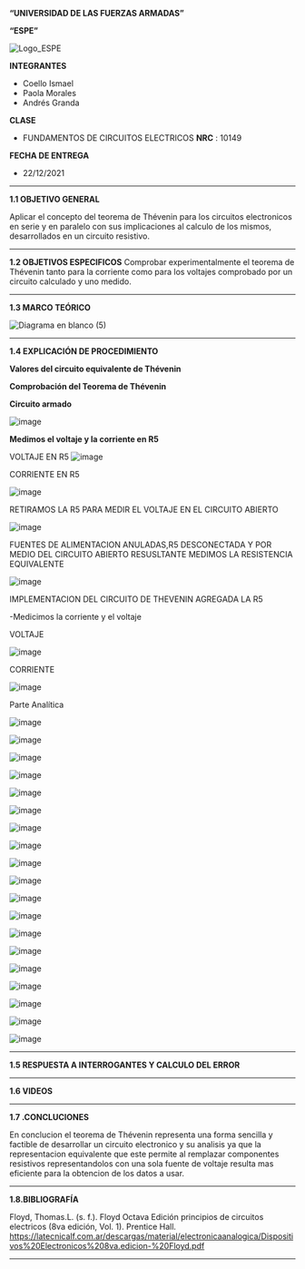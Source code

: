 **“UNIVERSIDAD DE LAS FUERZAS ARMADAS”**

**“ESPE”**

![Logo_ESPE](https://user-images.githubusercontent.com/93800511/140828546-04ee2765-180c-4e68-84cf-8bca73c21c5f.png)

**INTEGRANTES**
* Coello Ismael 
* Paola Morales 
* Andrés Granda
 
**CLASE**
* FUNDAMENTOS DE CIRCUITOS ELECTRICOS **NRC** : 10149

**FECHA DE ENTREGA**
* 22/12/2021
--------------------------------------------------------------------------------------------------------------------------------------------------------------------------------

**1.1 OBJETIVO GENERAL**

Aplicar el concepto del teorema de Thévenin para los circuitos electronicos en serie y en paralelo con sus implicaciones al calculo de los mismos, desarrollados en un circuito resistivo. 

--------------------------------------------------------------------------------------------------------------------------------------------------------------------------------

**1.2 OBJETIVOS ESPECIFICOS**
Comprobar experimentalmente el teorema de Thévenin tanto para la corriente como para los voltajes comprobado por un circuito calculado y uno medido. 

--------------------------------------------------------------------------------------------------------------------------------------------------------------------------------

**1.3 MARCO TEÓRICO**

![Diagrama en blanco (5)](https://user-images.githubusercontent.com/93800511/148487921-01b71dd7-1039-49dd-bfdf-cfd02bc144f3.png)

--------------------------------------------------------------------------------------------------------------------------------------------------------------------------------

**1.4 EXPLICACIÓN DE PROCEDIMIENTO**

**Valores del circuito equivalente de Thévenin**


**Comprobación del Teorema de Thévenin**


**Circuito armado**

![image](https://user-images.githubusercontent.com/93835587/148454029-df3d2acd-32ef-4722-9da8-611160ca6e59.png)

**Medimos el voltaje y la corriente en R5**

VOLTAJE EN R5
![image](https://user-images.githubusercontent.com/93835587/148455077-e4566529-cfc4-4132-a6f5-270c155f3631.png)

CORRIENTE EN R5

![image](https://user-images.githubusercontent.com/93835587/148455716-4cab65db-670b-4b1a-baa8-10e2bce456eb.png)

RETIRAMOS LA R5 PARA MEDIR EL VOLTAJE EN EL CIRCUITO ABIERTO

![image](https://user-images.githubusercontent.com/93835587/148457072-9cac38da-850b-4a60-ab80-2675c365a3f6.png)

FUENTES DE ALIMENTACION ANULADAS,R5 DESCONECTADA Y POR MEDIO DEL CIRCUITO ABIERTO RESUSLTANTE MEDIMOS LA RESISTENCIA EQUIVALENTE 

![image](https://user-images.githubusercontent.com/93835587/148458021-8f9d9646-9716-4bfb-9936-d3030562d7a0.png)

IMPLEMENTACION DEL CIRCUITO DE THEVENIN AGREGADA LA R5

-Medicimos la corriente y el voltaje 

VOLTAJE

![image](https://user-images.githubusercontent.com/93835587/148461953-1702d62e-189c-4487-8637-f7db6c31532a.png)

CORRIENTE

![image](https://user-images.githubusercontent.com/93835587/148462419-39564380-c578-42ce-ad7f-d60e821ce1c9.png)


Parte Analítica 

![image](https://user-images.githubusercontent.com/93835533/148472902-a5ea03b8-6322-41de-b2ca-e301ec8637f1.png)

![image](https://user-images.githubusercontent.com/93835533/148472906-3cd8ac6a-23a0-4fd2-90ab-c1d3ab8550f4.png)

![image](https://user-images.githubusercontent.com/93835533/148472922-a2329189-91ac-49f0-9a5d-189be4e7ab15.png)

![image](https://user-images.githubusercontent.com/93835533/148472930-7e18e5e5-74b0-433e-857a-59f0e5d27fa0.png)

![image](https://user-images.githubusercontent.com/93835533/148472937-05c8d65b-9122-4680-b9ba-11071b4bc1f0.png)

![image](https://user-images.githubusercontent.com/93835533/148473022-9b84544e-68f2-40d8-b439-33877e14ba38.png)

![image](https://user-images.githubusercontent.com/93835533/148473031-cb772728-9db0-4b00-82d7-ff5d9b7257a6.png)

![image](https://user-images.githubusercontent.com/93835533/148473108-a6e43d1e-a461-4003-a6f9-b42ee51dfbb1.png)

![image](https://user-images.githubusercontent.com/93835533/148473209-bdc13128-2efa-4405-bf9b-e397ad8f3199.png)

![image](https://user-images.githubusercontent.com/93835533/148473387-ef1e6f6f-67df-4680-831b-6f5465a1a200.png)

![image](https://user-images.githubusercontent.com/93835533/148473399-882f5f9e-67a5-4f3e-9aa9-977f60027e7b.png)

![image](https://user-images.githubusercontent.com/93835533/148473408-c8074bb2-8272-4d36-bb2b-59de8377e6cf.png)

![image](https://user-images.githubusercontent.com/93835533/148473487-38d0590c-ae9f-4cc4-adb2-ba47ed9151cc.png)



![image](https://user-images.githubusercontent.com/93835533/148473656-f72685d6-bd0c-42a3-9e88-176047be9475.png)

![image](https://user-images.githubusercontent.com/93835533/148473669-f42ab77f-b7f7-4b31-b80d-3ca788d91fc4.png)

![image](https://user-images.githubusercontent.com/93835533/148473735-c32d6d87-fe11-49c6-a44f-8244411bd63c.png)

![image](https://user-images.githubusercontent.com/93835533/148473818-520d8b82-84ff-4288-9adb-e6bbf0ca8fa1.png)

![image](https://user-images.githubusercontent.com/93835533/148473843-239c8214-97b0-4faa-94be-d3599db5f87f.png)

![image](https://user-images.githubusercontent.com/93835533/148473905-cb5ad2d5-174e-415e-bcc4-ee2545576399.png)





--------------------------------------------------------------------------------------------------------------------------------------------------------------------------------

**1.5 RESPUESTA A INTERROGANTES Y CALCULO DEL ERROR**

--------------------------------------------------------------------------------------------------------------------------------------------------------------------------------

**1.6 VIDEOS**

--------------------------------------------------------------------------------------------------------------------------------------------------------------------------------

**1.7 .CONCLUCIONES**

En conclucion el teorema de Thévenin representa una forma sencilla y factible de desarrollar un circuito electronico y su analisis ya que la representacion equivalente que este permite al remplazar componentes resistivos representandolos con una sola fuente de voltaje resulta mas eficiente para la obtencion de los datos a usar.

--------------------------------------------------------------------------------------------------------------------------------------------------------------------------------

**1.8.BIBLIOGRAFÍA**

Floyd, Thomas.L. (s. f.). Floyd Octava Edición principios de circuitos electricos (8va edición, Vol. 1). Prentice Hall. https://latecnicalf.com.ar/descargas/material/electronicaanalogica/Dispositivos%20Electronicos%208va.edicion-%20Floyd.pdf

--------------------------------------------------------------------------------------------------------------------------------------------------------------------------------


